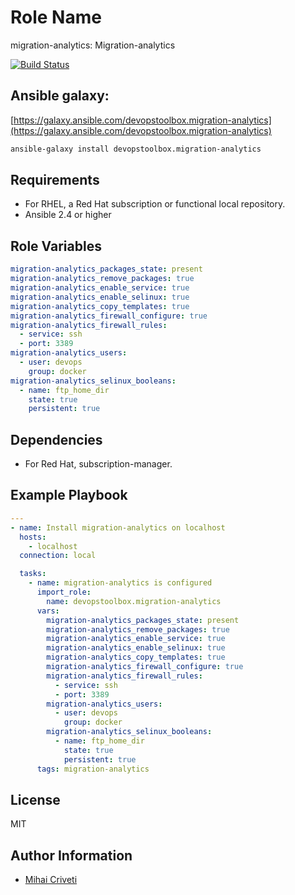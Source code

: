 Role Name
=========

migration-analytics: Migration-analytics

[![Build Status](https://travis-ci.org/cmihai-ansible/migration-analytics.svg?branch=master)](https://travis-ci.org/cmihai-ansible/migration-analytics)

Ansible galaxy:
---------------

[https://galaxy.ansible.com/devopstoolbox.migration-analytics](https://galaxy.ansible.com/devopstoolbox.migration-analytics)

```bash
ansible-galaxy install devopstoolbox.migration-analytics
```

Requirements
------------

- For RHEL, a Red Hat subscription or functional local repository.
- Ansible 2.4 or higher

Role Variables
--------------

```yaml
migration-analytics_packages_state: present
migration-analytics_remove_packages: true
migration-analytics_enable_service: true
migration-analytics_enable_selinux: true
migration-analytics_copy_templates: true
migration-analytics_firewall_configure: true
migration-analytics_firewall_rules:
  - service: ssh
  - port: 3389
migration-analytics_users:
  - user: devops
    group: docker
migration-analytics_selinux_booleans:
  - name: ftp_home_dir
    state: true
    persistent: true
```

Dependencies
------------

- For Red Hat, subscription-manager.

Example Playbook
----------------

```yaml
---
- name: Install migration-analytics on localhost
  hosts:
    - localhost
  connection: local

  tasks:
    - name: migration-analytics is configured
      import_role:
        name: devopstoolbox.migration-analytics
      vars:
        migration-analytics_packages_state: present
        migration-analytics_remove_packages: true
        migration-analytics_enable_service: true
        migration-analytics_enable_selinux: true
        migration-analytics_copy_templates: true
        migration-analytics_firewall_configure: true
        migration-analytics_firewall_rules:
          - service: ssh
          - port: 3389
        migration-analytics_users:
          - user: devops
            group: docker
        migration-analytics_selinux_booleans:
          - name: ftp_home_dir
            state: true
            persistent: true
      tags: migration-analytics
```

License
-------

MIT

Author Information
------------------

- [Mihai Criveti](https://www.linkedin.com/in/devopstoolbox.)
